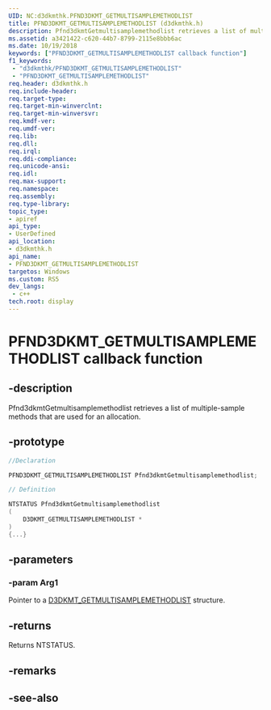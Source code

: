 ```yaml
---
UID: NC:d3dkmthk.PFND3DKMT_GETMULTISAMPLEMETHODLIST
title: PFND3DKMT_GETMULTISAMPLEMETHODLIST (d3dkmthk.h)
description: Pfnd3dkmtGetmultisamplemethodlist retrieves a list of multiple-sample methods that are used for an allocation.
ms.assetid: a3421422-c620-44b7-8799-2115e8bbb6ac
ms.date: 10/19/2018
keywords: ["PFND3DKMT_GETMULTISAMPLEMETHODLIST callback function"]
f1_keywords:
 - "d3dkmthk/PFND3DKMT_GETMULTISAMPLEMETHODLIST"
 - "PFND3DKMT_GETMULTISAMPLEMETHODLIST"
req.header: d3dkmthk.h
req.include-header:
req.target-type:
req.target-min-winverclnt:
req.target-min-winversvr:
req.kmdf-ver:
req.umdf-ver:
req.lib:
req.dll:
req.irql: 
req.ddi-compliance:
req.unicode-ansi:
req.idl:
req.max-support:
req.namespace:
req.assembly:
req.type-library: 
topic_type: 
- apiref
api_type: 
- UserDefined
api_location: 
- d3dkmthk.h
api_name: 
- PFND3DKMT_GETMULTISAMPLEMETHODLIST
targetos: Windows
ms.custom: RS5
dev_langs:
 - c++
tech.root: display
---
```


# PFND3DKMT_GETMULTISAMPLEMETHODLIST callback function

## -description

Pfnd3dkmtGetmultisamplemethodlist retrieves a list of multiple-sample methods that are used for an allocation.

## -prototype

```cpp
//Declaration

PFND3DKMT_GETMULTISAMPLEMETHODLIST Pfnd3dkmtGetmultisamplemethodlist; 

// Definition

NTSTATUS Pfnd3dkmtGetmultisamplemethodlist 
(
	D3DKMT_GETMULTISAMPLEMETHODLIST *
)
{...}

```

## -parameters

### -param Arg1

Pointer to a [D3DKMT_GETMULTISAMPLEMETHODLIST](ns-d3dkmthk-_d3dkmt_getmultisamplemethodlist.md) structure.

## -returns

Returns NTSTATUS.


## -remarks




## -see-also

